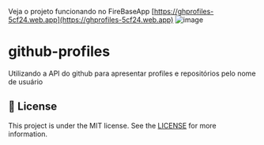Veja o projeto funcionando no FireBaseApp [https://ghprofiles-5cf24.web.app](https://ghprofiles-5cf24.web.app)
![image](https://user-images.githubusercontent.com/43863949/97512267-d7561180-1967-11eb-82d8-de3d0f25122e.png)

# github-profiles
Utilizando a API do github para apresentar profiles e repositórios pelo nome de usuário

## :memo: License
This project is under the MIT license. See the [LICENSE](https://github.com/lukemorales/react-native-design-code/blob/master/LICENSE) for more information.
